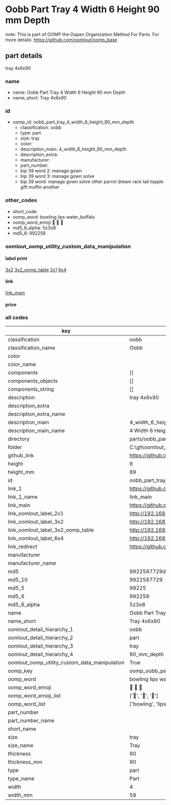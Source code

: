 # Oobb Part Tray 4 Width 6 Height 90 mm Depth  

note: This is part of OOMP the Oopen Organization Method For Parts. For more details: https://github.com/oomlout/oomp_base

##  part details
  



tray 4x6x90



### name
* name: Oobb Part Tray 4 Width 6 Height 90 mm Depth
* name_short: Tray 4x6x90 
### id
* oomp_id: oobb_part_tray_4_width_6_height_90_mm_depth
  * classification: oobb
  * type: part
  * size: tray
  * color: 
  * description_main: 4_width_6_height_90_mm_depth
  * description_extra: 
  * manufacturer: 
  * part_number: 
  * bip 39 word 2: manage gown
  * bip 39 word 3: manage gown solve
  * bip 39 word: manage gown solve other parrot dream rack tail topple gift muffin another

### other_codes
* short_code: 
* oomp_word: bowling lips water_buffalo
* oomp_word_emoji :bowling: :lips: :water_buffalo:
* md5_6_alpha: 5z3o8
* md5_6: 992258






### oomlout_oomp_utility_custom_data_manipulation
#### label print
[3x2](http://192.168.1.245:1112/?label=oomp%205z3o8)
[3x2_oomp_table](http://192.168.1.108:1112/?label=oomp%205z3o8)
[2x1](http://192.168.1.242:1112/?label=oomp%205z3o8)
[6x4](http://192.168.1.55:1112/?label=oomp%205z3o8)    

#### link

[link_main](https://github.com/oomlout/oomlout_oobb_version_4_generated_parts/tree/main/navigation_oomp/oobb/part/tray/4_width_6_height_90_mm_depth/part)                              

#### price







### all codes 
| key | value |  
| --- | --- |  
| classification | oobb |  
| classification_name | Oobb |  
| color |  |  
| color_name |  |  
| components | [] |  
| components_objects | [] |  
| components_string | [] |  
| description | tray 4x6x90 |  
| description_extra |  |  
| description_extra_name |  |  
| description_main | 4_width_6_height_90_mm_depth |  
| description_main_name | 4 Width 6 Height 90 mm Depth |  
| directory | parts/oobb_part_tray_4_width_6_height_90_mm_depth |  
| folder | C:\gh\oomlout_oobb_version_4_generated_parts\parts\oobb_part_tray_4_width_6_height_90_mm_depth |  
| github_link | https://github.com/oomlout/oomlout_oomp_part_src/tree/main/parts/oobb_part_tray_4_width_6_height_90_mm_depth |  
| height | 6 |  
| height_mm | 89 |  
| id | oobb_part_tray_4_width_6_height_90_mm_depth |  
| link_1 | https://github.com/oomlout/oomlout_oobb_version_4_generated_parts/tree/main/navigation_oomp/oobb/part/tray/4_width_6_height_90_mm_depth/part |  
| link_1_name | link_main |  
| link_main | https://github.com/oomlout/oomlout_oobb_version_4_generated_parts/tree/main/navigation_oomp/oobb/part/tray/4_width_6_height_90_mm_depth/part |  
| link_oomlout_label_2x1 | http://192.168.1.242:1112/?label=oomp%205z3o8 |  
| link_oomlout_label_3x2 | http://192.168.1.245:1112/?label=oomp%205z3o8 |  
| link_oomlout_label_3x2_oomp_table | http://192.168.1.108:1112/?label=oomp%205z3o8 |  
| link_oomlout_label_6x4 | http://192.168.1.55:1112/?label=oomp%205z3o8 |  
| link_redirect | https://github.com/oomlout/oomlout_oobb_version_4_generated_parts/tree/main/parts/oobb_tray_04_06_90 |  
| manufacturer |  |  
| manufacturer_name |  |  
| md5 | 9922587729dd56110a5039d19dd94c37 |  
| md5_10 | 9922587729 |  
| md5_5 | 99225 |  
| md5_6 | 992258 |  
| md5_6_alpha | 5z3o8 |  
| name | Oobb Part Tray 4 Width 6 Height 90 mm Depth |  
| name_short | Tray 4x6x90  |  
| oomlout_detail_hierarchy_1 | oobb |  
| oomlout_detail_hierarchy_2 | part |  
| oomlout_detail_hierarchy_3 | tray |  
| oomlout_detail_hierarchy_4 | 90_mm_depth |  
| oomlout_oomp_utility_custom_data_manipulation | True |  
| oomp_key | oomp_oobb_part_tray_4_width_6_height_90_mm_depth |  
| oomp_word | bowling lips water_buffalo |  
| oomp_word_emoji | :bowling: :lips: :water_buffalo: |  
| oomp_word_emoji_list | [':bowling:', ':lips:', ':water_buffalo:'] |  
| oomp_word_list | ['bowling', 'lips', 'water_buffalo'] |  
| part_number |  |  
| part_number_name |  |  
| short_name |  |  
| size | tray |  
| size_name | Tray |  
| thickness | 90 |  
| thickness_mm | 90 |  
| type | part |  
| type_name | Part |  
| width | 4 |  
| width_mm | 59 |  
